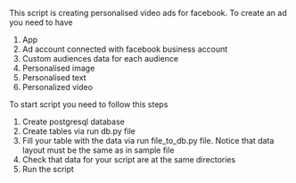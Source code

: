 This script is creating personalised video ads for facebook. To create an ad you need to have
1) App
2) Ad account connected with facebook business account
3) Custom audiences data for each audience
4) Personalised image
5) Personalised text
6) Personalized video

To start script you need to follow this steps
1) Create postgresql database
2) Create tables via run db.py file
3) Fill your table with the data via run file_to_db.py file. Notice that data layout must be the same as in sample file
4) Check that data for your script are at the same directories 
5) Run the script 